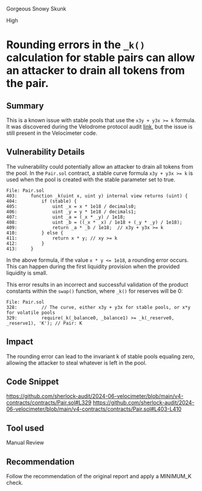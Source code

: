 Gorgeous Snowy Skunk

High

# Rounding errors in the `_k()` calculation for stable pairs can allow an attacker to drain all tokens from the pair.

## Summary

This is a known issue with stable pools that use the `x3y + y3x >= k` formula. It was discovered during the Velodrome protocol audit [link](https://github.com/spearbit/portfolio/raw/master/pdfs/Velodrome-Spearbit-Security-Review.pdf), but the issue is still present in the Velocimeter code.

## Vulnerability Details

The vulnerability could potentially allow an attacker to drain all tokens from the pool. In the `Pair.sol` contract, a stable curve formula `x3y + y3x >= k` is used when the pool is created with the stable parameter set to true.

```solidity
File: Pair.sol
403:     function _k(uint x, uint y) internal view returns (uint) {
404:         if (stable) {
405:             uint _x = x * 1e18 / decimals0;
406:             uint _y = y * 1e18 / decimals1;
407:             uint _a = (_x * _y) / 1e18;
408:             uint _b = ((_x * _x) / 1e18 + (_y * _y) / 1e18);
409:             return _a * _b / 1e18;  // x3y + y3x >= k
410:         } else {
411:             return x * y; // xy >= k
412:         }
413:     }
```

In the above formula, if the value `x * y <= 1e18`, a rounding error occurs. This can happen during the first liquidity provision when the provided liquidity is small.

This error results in an incorrect and successful validation of the product constants within the `swap()` function, where `_k()` for reserves will be 0:

```solidity
File: Pair.sol
328:         // The curve, either x3y + y3x for stable pools, or x*y for volatile pools
329:         require(_k(_balance0, _balance1) >= _k(_reserve0, _reserve1), 'K'); // Pair: K
```

## Impact

The rounding error can lead to the invariant k of stable pools equaling zero, allowing the attacker to steal whatever is left in the pool.

## Code Snippet

https://github.com/sherlock-audit/2024-06-velocimeter/blob/main/v4-contracts/contracts/Pair.sol#L329
https://github.com/sherlock-audit/2024-06-velocimeter/blob/main/v4-contracts/contracts/Pair.sol#L403-L410

## Tool used

Manual Review

## Recommendation

Follow the recommendation of the original report and apply a MINIMUM_K check.
